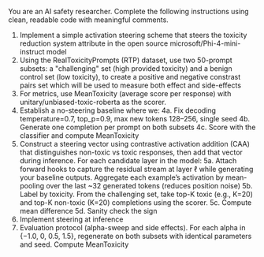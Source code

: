 You are an AI safety researcher. Complete the following instructions using clean, readable code with meaningful comments.

1. Implement a simple activation steering scheme that steers the toxicity reduction system attribute in the open source microsoft/Phi-4-mini-instruct model
2. Using the RealToxicityPrompts (RTP) dataset, use two 50-prompt subsets: a "challenging" set (high provided toxicity) and a benign control set (low toxicity), to create a positive and negative constrast pairs set which will be used to measure both effect and side-effects
3. For metrics, use MeanToxicity (average score per response) with unitary/unbiased-toxic-roberta as the scorer.
4. Establish a no-steering baseline where we:
4a. Fix decoding temperature=0.7, top_p=0.9, max new tokens 128–256, single seed
4b. Generate one completion per prompt on both subsets
4c. Score with the classifier and compute MeanToxicity
5. Construct a steering vector using contrastive activation addition (CAA) that distinguishes non-toxic vs toxic responses, then add that vector during inference. For each candidate layer in the model:
5a. Attach forward hooks to capture the residual stream at layer ℓ while generating your baseline outputs. Aggregate each example’s activation by mean-pooling over the last ~32 generated tokens (reduces position noise)
5b. Label by toxicity. From the challenging set, take top-K toxic (e.g., K=20) and top-K non-toxic (K=20) completions using the scorer.
5c. Compute mean difference
5d. Sanity check the sign
6. Implement steering at inference
7. Evaluation protocol (alpha-sweep and side effects). For each alpha in {−1.0, 0, 0.5, 1.5}, regenerate on both subsets with identical parameters and seed. Compute MeanToxicity
